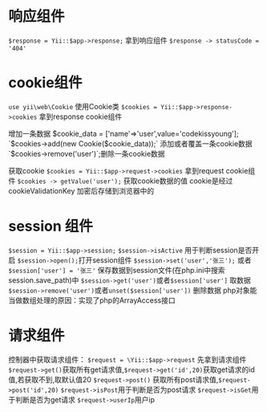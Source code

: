 # 响应组件
`$response = Yii::$app->response;` 拿到响应组件
`$response -> statusCode = '404'`


# cookie组件
`use yii\web\Cookie` 使用Cookie类
`$cookies = Yii::$app->response->cookies` 拿到response cookie组件

增加一条数据
$cookie_data = ['name'=>'user',value='codekissyoung'];
`$cookies->add(new Cookie($cookie_data));` 添加或者覆盖一条cookie数据
`$cookies->remove('user')`;删除一条cookie数据

获取cookie
`$cookies = Yii::$app->request->cookies` 拿到request cookie组件
`$cookies -> getValue('user');` 获取cookie数据的值
cookie是经过 cookieValidationKey 加密后存储到浏览器中的

# session 组件
`$session = Yii::$app->session;`
`$session->isActive` 用于判断session是否开启
`$session->open();`打开session组件
`$session->set('user','张三');` 或者
`$session['user'] = '张三'` 保存数据到session文件(在php.ini中搜索session.save_path)中
`$session->get('user')`或者`$session['user']` 取数据
`$session->remove('user')`或者`unset($session['user'])` 删除数据
php对象能当做数组处理的原因：实现了php的ArrayAccess接口


# 请求组件
控制器中获取请求组件：
`$request = \Yii::$app->request` 先拿到请求组件
`$request->get()`获取所有get请求值,`$request->get('id',20)`获取get请求的id值,若获取不到,取默认值20
`$request->post()` 获取所有post请求值,`$request->post('id',20)`
`$request->isPost`用于判断是否为post请求
`$request->isGet`用于判断是否为get请求
`$request->userIp`用户ip
